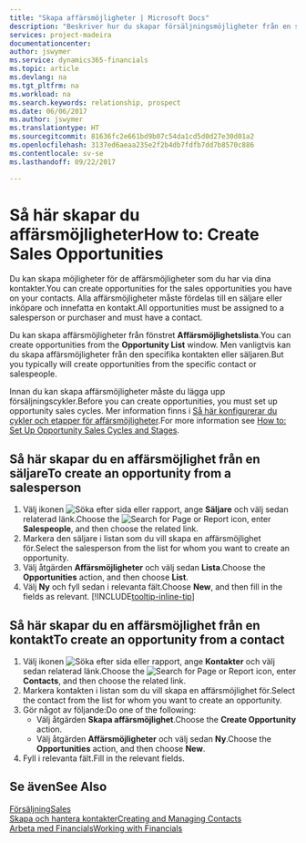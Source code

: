 ```yaml
---
title: "Skapa affärsmöjligheter | Microsoft Docs"
description: "Beskriver hur du skapar försäljningsmöjligheter från en säljare eller kontakt i Financials."
services: project-madeira
documentationcenter: 
author: jswymer
ms.service: dynamics365-financials
ms.topic: article
ms.devlang: na
ms.tgt_pltfrm: na
ms.workload: na
ms.search.keywords: relationship, prospect
ms.date: 06/06/2017
ms.author: jswymer
ms.translationtype: HT
ms.sourcegitcommit: 81636fc2e661bd9b07c54da1cd5d0d27e30d01a2
ms.openlocfilehash: 3137ed6aeaa235e2f2b4db7fdfb7dd7b8570c886
ms.contentlocale: sv-se
ms.lasthandoff: 09/22/2017

---
```

# <a name="how-to-create-sales-opportunities"></a><span data-ttu-id="10251-103">Så här skapar du affärsmöjligheter</span><span class="sxs-lookup"><span data-stu-id="10251-103">How to: Create Sales Opportunities</span></span>
<span data-ttu-id="10251-104">Du kan skapa möjligheter för de affärsmöjligheter som du har via dina kontakter.</span><span class="sxs-lookup"><span data-stu-id="10251-104">You can create opportunities for the sales opportunities you have on your contacts.</span></span> <span data-ttu-id="10251-105">Alla affärsmöjligheter måste fördelas till en säljare eller inköpare och innefatta en kontakt.</span><span class="sxs-lookup"><span data-stu-id="10251-105">All opportunities must be assigned to a salesperson or purchaser and must have a contact.</span></span>

<span data-ttu-id="10251-106">Du kan skapa affärsmöjligheter från fönstret **Affärsmöjlighetslista**.</span><span class="sxs-lookup"><span data-stu-id="10251-106">You can create opportunities from the **Opportunity List** window.</span></span> <span data-ttu-id="10251-107">Men vanligtvis kan du skapa affärsmöjligheter från den specifika kontakten eller säljaren.</span><span class="sxs-lookup"><span data-stu-id="10251-107">But you typically will create opportunities from the specific contact or salespeople.</span></span>

<span data-ttu-id="10251-108">Innan du kan skapa affärsmöjligheter måste du lägga upp försäljningscykler.</span><span class="sxs-lookup"><span data-stu-id="10251-108">Before you can create opportunities, you must set up opportunity sales cycles.</span></span> <span data-ttu-id="10251-109">Mer information finns i [Så här konfigurerar du cykler och etapper för affärsmöjligheter](marketing-how-setup-opportunity-sales-cycles-stages.md).</span><span class="sxs-lookup"><span data-stu-id="10251-109">For more information see [How to: Set Up Opportunity Sales Cycles and Stages](marketing-how-setup-opportunity-sales-cycles-stages.md).</span></span>

## <a name="to-create-an-opportunity-from-a-salesperson"></a><span data-ttu-id="10251-110">Så här skapar du en affärsmöjlighet från en säljare</span><span class="sxs-lookup"><span data-stu-id="10251-110">To create an opportunity from a salesperson</span></span>
1. <span data-ttu-id="10251-111">Välj ikonen ![Söka efter sida eller rapport](media/ui-search/search_small.png "ikonen Söka efter sida eller rapport"), ange **Säljare** och välj sedan relaterad länk.</span><span class="sxs-lookup"><span data-stu-id="10251-111">Choose the ![Search for Page or Report](media/ui-search/search_small.png "Search for Page or Report icon") icon, enter **Salespeople**, and then choose the related link.</span></span>
2. <span data-ttu-id="10251-112">Markera den säljare i listan som du vill skapa en affärsmöjlighet för.</span><span class="sxs-lookup"><span data-stu-id="10251-112">Select the salesperson from the list for whom you want to create an opportunity.</span></span>
3. <span data-ttu-id="10251-113">Välj åtgärden **Affärsmöjligheter** och välj sedan **Lista**.</span><span class="sxs-lookup"><span data-stu-id="10251-113">Choose the **Opportunities** action, and then choose **List**.</span></span>
4. <span data-ttu-id="10251-114">Välj **Ny** och fyll sedan i relevanta fält.</span><span class="sxs-lookup"><span data-stu-id="10251-114">Choose **New**, and then fill in the fields as relevant.</span></span> [!INCLUDE[tooltip-inline-tip](includes/tooltip-inline-tip_md.md)]  



## <a name="to-create-an-opportunity-from-a-contact"></a><span data-ttu-id="10251-115">Så här skapar du en affärsmöjlighet från en kontakt</span><span class="sxs-lookup"><span data-stu-id="10251-115">To create an opportunity from a contact</span></span>
1. <span data-ttu-id="10251-116">Välj ikonen ![Söka efter sida eller rapport](media/ui-search/search_small.png "ikonen Söka efter sida eller rapport"), ange **Kontakter** och välj sedan relaterad länk.</span><span class="sxs-lookup"><span data-stu-id="10251-116">Choose the ![Search for Page or Report](media/ui-search/search_small.png "Search for Page or Report icon") icon, enter **Contacts**, and then choose the related link.</span></span>
2. <span data-ttu-id="10251-117">Markera kontakten i listan som du vill skapa en affärsmöjlighet för.</span><span class="sxs-lookup"><span data-stu-id="10251-117">Select the contact from the list for whom you want to create an opportunity.</span></span>
3. <span data-ttu-id="10251-118">Gör något av följande:</span><span class="sxs-lookup"><span data-stu-id="10251-118">Do one of the following:</span></span>
   * <span data-ttu-id="10251-119">Välj åtgärden **Skapa affärsmöjlighet**.</span><span class="sxs-lookup"><span data-stu-id="10251-119">Choose the **Create Opportunity** action.</span></span>
   * <span data-ttu-id="10251-120">Välj åtgärden **Affärsmöjligheter** och välj sedan **Ny**.</span><span class="sxs-lookup"><span data-stu-id="10251-120">Choose the  **Opportunities** action, and then choose **New**.</span></span>
4. <span data-ttu-id="10251-121">Fyll i relevanta fält.</span><span class="sxs-lookup"><span data-stu-id="10251-121">Fill in the relevant fields.</span></span>

## <a name="see-also"></a><span data-ttu-id="10251-122">Se även</span><span class="sxs-lookup"><span data-stu-id="10251-122">See Also</span></span>
[<span data-ttu-id="10251-123">Försäljning</span><span class="sxs-lookup"><span data-stu-id="10251-123">Sales</span></span>](sales-manage-sales.md)  
[<span data-ttu-id="10251-124">Skapa och hantera kontakter</span><span class="sxs-lookup"><span data-stu-id="10251-124">Creating and Managing Contacts</span></span>](marketing-contacts.md)  
[<span data-ttu-id="10251-125">Arbeta med Financials</span><span class="sxs-lookup"><span data-stu-id="10251-125">Working with Financials</span></span>](ui-work-product.md)


